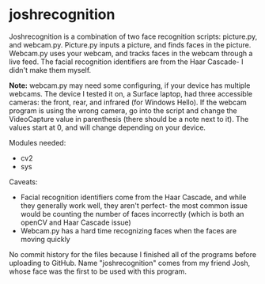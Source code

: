 # joshrecognition
Joshrecognition is a combination of two face recognition scripts: picture.py, and webcam.py. Picture.py inputs a picture, and finds faces in the picture. Webcam.py uses your webcam, and tracks faces in the webcam through a live feed. The facial recognition identifiers are from the Haar Cascade- I didn't make them myself.

**Note:**
webcam.py may need some configuring, if your device has multiple webcams. The device I tested it on, a Surface laptop, had three accessible cameras: the front, rear, and infrared (for Windows Hello). If the webcam program is using the wrong camera, go into the script and change the VideoCapture value in parenthesis (there should be a note next to it). The values start at 0, and will change depending on your device.

Modules needed:
- cv2
- sys

Caveats:
- Facial recognition identifiers come from the Haar Cascade, and while they generally work well, they aren't perfect- the most common issue would be counting the number of faces incorrectly (which is both an openCV and Haar Cascade issue)
- Webcam.py has a hard time recognizing faces when the faces are moving quickly

No commit history for the files because I finished all of the programs before uploading to GitHub. 
Name "joshrecognition" comes from my friend Josh, whose face was the first to be used with this program.
